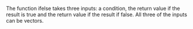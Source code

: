 The function ifelse takes three inputs: a condition, the return value if the result is true and the return value if the result if false. All three of the inputs can be vectors. 